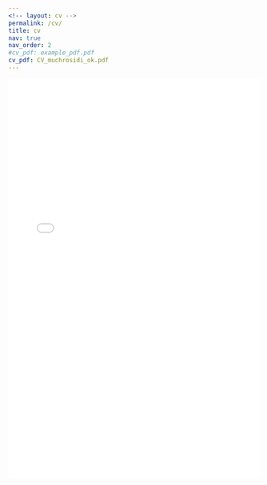 ```yaml
---
<!-- layout: cv -->
permalink: /cv/
title: cv
nav: true
nav_order: 2
#cv_pdf: example_pdf.pdf
cv_pdf: CV_muchrosidi_ok.pdf
---
```




<!-- This will open the pdf directly, but delete cv.html in _layouts first - Rosidi -->
<!--   -->
<embed src="{{ '/assets/pdf/CV_muchrosidi_ok.pdf' }}" width="100%" height="800px" type="application/pdf">











